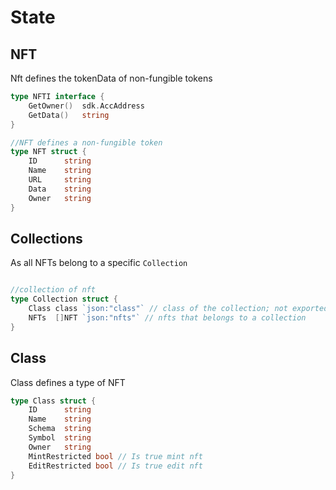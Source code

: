 <!--
order: 1
-->

# State

## NFT

Nft defines the tokenData of non-fungible tokens

```go
type NFTI interface {
    GetOwner()  sdk.AccAddress
    GetData()   string
}

//NFT defines a non-fungible token
type NFT struct {
    ID      string
    Name    string
    URL     string
    Data    string
    Owner   string
}
```


## Collections 

As all NFTs belong to a specific `Collection`

```go

//collection of nft
type Collection struct {
    Class class `json:"class"` // class of the collection; not exported
    NFTs  []NFT `json:"nfts"` // nfts that belongs to a collection
}
```

## Class
Class defines a type of NFT
```go
type Class struct {
    ID      string
    Name    string
    Schema  string
    Symbol  string
    Owner   string
    MintRestricted bool // Is true mint nft
    EditRestricted bool // Is true edit nft
}
```